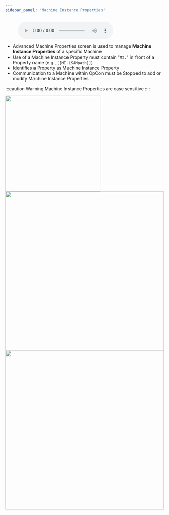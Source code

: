 ```yaml
---
sidebar_panel: 'Machine Instance Properties'
---
```


<figure>
    <audio
        controls
        src="audiobasic/MachineInstanceProperties.mp3">
            Your browser does not support the
            <code>audio</code> element.
    </audio>
</figure>

* Advanced Machine Properties screen is used to manage **Machine Instance Properties** of a specific Machine
* Use of a Machine Instance Property must contain "```MI.```" in front of a Property name (e.g., ```[[MI.LSAMpath]]```)  
* Identifies a Property as Machine Instance Property
* Communication to a Machine within OpCon must be Stopped to add or modify Machine Instance Properties

:::caution Warning
Machine Instance Properties are case sensitive
::::  

<a href="imgbasic/343.png" target="_blank"><img src="imgbasic/343.png" width="300"></img></a>  
<a href="imgbasic/344.png" target="_blank"><img src="imgbasic/344.png" width="500"></img></a>  
<a href="imgbasic/34501.png" target="_blank"><img src="imgbasic/34501.png" width="500"></img></a>  